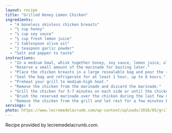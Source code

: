 ```yaml
---
layout: recipe
title: "Grilled Honey Lemon Chicken"
ingredients:
  - "4 boneless skinless chicken breasts"
  - "½ cup honey"
  - "¼ cup soy sauce"
  - "¼ cup fresh lemon juice"
  - "1 tablespoon olive oil"
  - "1 teaspoon garlic powder"
  - "Salt and pepper to taste"
instructions:
  - "In a medium bowl, whisk together honey, soy sauce, lemon juice, olive oil, and garlic powder."
  - "Reserve a small amount of the marinade for basting later."
  - "Place the chicken breasts in a large resealable bag and pour the remaining marinade over the chicken."
  - "Seal the bag and refrigerate for at least 1 hour, up to 8 hours."
  - "Preheat your grill to medium-high heat."
  - "Remove the chicken from the marinade and discard the marinade."
  - "Grill the chicken for 5-7 minutes on each side or until the chicken is cooked through."
  - "Brush the reserved marinade over the chicken during the last few minutes of grilling."
  - "Remove the chicken from the grill and let rest for a few minutes before serving."
servings: 4
photo: https://www.lecremedelacrumb.com/wp-content/uploads/2016/05/grilled-honey-lemon-chicken-102.jpg
---
```


Recipe provided by lecremedelacrumb.com.

